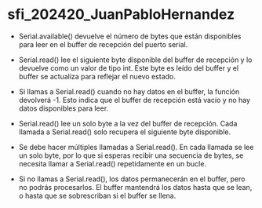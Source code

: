 # sfi_202420_JuanPabloHernandez

- Serial.available() devuelve el número de bytes que están disponibles para leer en el buffer de recepción del puerto serial.

- Serial.read() lee el siguiente byte disponible del buffer de recepción y lo devuelve como un valor de tipo int. Este byte es leído del buffer y el buffer se actualiza para reflejar el nuevo estado.

- Si llamas a Serial.read() cuando no hay datos en el buffer, la función devolverá -1. Esto indica que el buffer de recepción está vacío y no hay datos disponibles para leer.

- Serial.read() lee un solo byte a la vez del buffer de recepción. Cada llamada a Serial.read() solo recupera el siguiente byte disponible.

- Se debe hacer múltiples llamadas a Serial.read(). En cada llamada se lee un solo byte, por lo que si esperas recibir una secuencia de bytes, se necesita llamar a Serial.read() repetidamente en un bucle.

- Si no llamas a Serial.read(), los datos permanecerán en el buffer, pero no podrás procesarlos. El buffer mantendrá los datos hasta que se lean, o hasta que se sobrescriban si el buffer se llena.